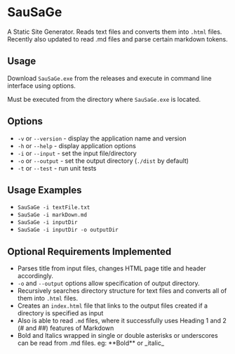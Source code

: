 # SauSaGe
A Static Site Generator. Reads text files and converts them into `.html` files. Recently also updated to read .md files and parse certain markdown tokens.

## Usage
Download `SauSaGe.exe` from the releases and execute in command line interface using options.

Must be executed from the directory where `SauSaGe.exe` is located. 

## Options
- `-v` or `--version` - display the application name and version
- `-h` or `--help` - display application options
- `-i` or `--input` - set the input file/directory
- `-o` or `--output` - set the output directory (`./dist` by default)
- `-t` or `--test` - run unit tests

## Usage Examples 
- `SauSaGe -i textFile.txt`
- `SauSaGe -i markDown.md`
- `SauSaGe -i inputDir`
- `SauSaGe -i inputDir -o outputDir`

## Optional Requirements Implemented
- Parses title from input files, changes HTML page title and header accordingly.
- `-o` and `--output` options allow specification of output directory.
- Recursively searches directory structure for text files and converts all of them into `.html` files.
- Creates an `index.html` file that links to the output files created if a directory is specified as input
- Also is able to read `.md` files, where it successfully uses Heading 1 and 2 (# and ##) features of Markdown
- Bold and Italics wrapped in single or double asterisks or underscores can be read from .md files. eg: \*\*Bold\*\* or \_italic\_
